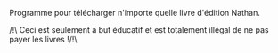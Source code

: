 Programme pour télécharger n'importe quelle livre d'édition Nathan.



/!\ Ceci est seulement à but éducatif et est totalement illégal de ne pas payer les livres !/!\
